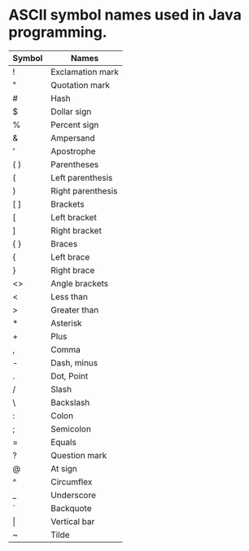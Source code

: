 # ASCII symbol names used in Java programming.

| Symbol | Names |
| --- | --- |
|  ! |  Exclamation mark |
| " |	Quotation mark|
| # 	| Hash|
| $ 	|Dollar sign|
| % |	Percent sign|
| & |	Ampersand|
| ' |	Apostrophe|
| ( ) |	Parentheses|
| ( | Left parenthesis|
|) 	| Right parenthesis |
|[ ] |	Brackets |
|[  |Left bracket |
|] |	 Right bracket|
|{ } |	Braces|
|{ |	Left brace |
| }| 	Right brace|
|<>|	Angle brackets 	|
|< | Less  than|
|> |Greater than| 
|* |	Asterisk|
|+ |	Plus|
|, |	Comma|
|- |	Dash, minus |
| . |	Dot, Point|
| / |	Slash|
|\ |	Backslash|
| :| 	Colon|
| ; |	Semicolon|
| = |	Equals|
| ? |	Question mark|
| @ |	At sign|
| ^ |	Circumflex|
| _ |	Underscore|
| \` |	Backquote|
| \| |	Vertical bar|
| ~ |	Tilde|

